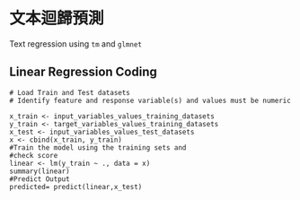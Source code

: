 # 文本迴歸預測

Text regression using `tm` and `glmnet`





## Linear Regression Coding 

```
# Load Train and Test datasets
# Identify feature and response variable(s) and values must be numeric

x_train <- input_variables_values_training_datasets 
y_train <- target_variables_values_training_datasets 
x_test <- input_variables_values_test_datasets
x <- cbind(x_train, y_train)
#Train the model using the training sets and
#check score
linear <- lm(y_train ~ ., data = x)
summary(linear)
#Predict Output
predicted= predict(linear,x_test)
```